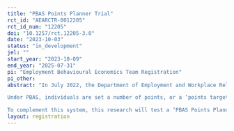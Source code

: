 ```yaml
---
title: "PBAS Points Planner Trial"
rct_id: "AEARCTR-0012205"
rct_id_num: "12205"
doi: "10.1257/rct.12205-3.0"
date: "2023-10-03"
status: "in_development"
jel: ""
start_year: "2023-10-09"
end_year: "2025-07-31"
pi: "Employment Behavioural Economics Team Registration"
pi_other:
abstract: "In July 2022, the Department of Employment and Workplace Relations (the department) replaced jobactive with Workforce Australia. The introduction of Workforce Australia included one key change, the Points Based Activation System (PBAS), a system which gives Workforce Australia individuals the flexibility and choice in deciding which activities and tasks to meet their mutual obligation requirements each monthly reporting period.
Under PBAS, individuals are set a number of points, or a ‘points target’, they need to achieve each reporting period. This points target is tailored to consider individuals’ personal circumstances and their local labour market conditions.
To complement this system, this research will test a ‘PBAS Points Planner’ tool that aims to help Workforce Australia individuals self-managing online understand, plan for, and meet their mutual obligations. The tool will be accompanied by personalised messaging throughout individuals’ reporting period, highlighting their progress towards their PBAS points target and/or minimum job search requirements."
layout: registration
---
```


